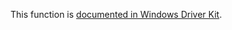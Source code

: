 This function is [documented in Windows Driver Kit](https://learn.microsoft.com/en-us/windows-hardware/drivers/ddi/wdm/nf-wdm-rtlfindnextforwardrunclear).
